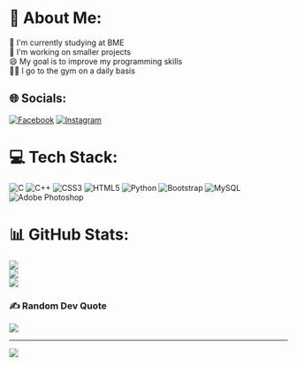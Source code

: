 # 💫 About Me:
🌱 I'm currently studying at BME<br>🔭 I'm working on smaller projects<br>😄 My goal is to improve my programming skills<br>🏋🏼 I go to the gym on a daily basis


## 🌐 Socials:
[![Facebook](https://img.shields.io/badge/Facebook-%231877F2.svg?logo=Facebook&logoColor=white)](https://facebook.com/geier.csaba) [![Instagram](https://img.shields.io/badge/Instagram-%23E4405F.svg?logo=Instagram&logoColor=white)](https://instagram.com/geiercsaba) 

# 💻 Tech Stack:
![C](https://img.shields.io/badge/c-%2300599C.svg?style=flat&logo=c&logoColor=white) ![C++](https://img.shields.io/badge/c++-%2300599C.svg?style=flat&logo=c%2B%2B&logoColor=white) ![CSS3](https://img.shields.io/badge/css3-%231572B6.svg?style=flat&logo=css3&logoColor=white) ![HTML5](https://img.shields.io/badge/html5-%23E34F26.svg?style=flat&logo=html5&logoColor=white) ![Python](https://img.shields.io/badge/python-3670A0?style=flat&logo=python&logoColor=ffdd54) ![Bootstrap](https://img.shields.io/badge/bootstrap-%23563D7C.svg?style=flat&logo=bootstrap&logoColor=white) ![MySQL](https://img.shields.io/badge/mysql-%2300f.svg?style=flat&logo=mysql&logoColor=white) ![Adobe Photoshop](https://img.shields.io/badge/adobephotoshop-%2331A8FF.svg?style=flat&logo=adobephotoshop&logoColor=white)
# 📊 GitHub Stats:
![](https://github-readme-stats.vercel.app/api?username=geiercsaba&theme=midnight-purple&hide_border=false&include_all_commits=false&count_private=false)<br/>
![](https://github-readme-streak-stats.herokuapp.com/?user=geiercsaba&theme=midnight-purple&hide_border=false)<br/>
![](https://github-readme-stats.vercel.app/api/top-langs/?username=geiercsaba&theme=midnight-purple&hide_border=false&include_all_commits=false&count_private=false&layout=compact)

### ✍️ Random Dev Quote
![](https://quotes-github-readme.vercel.app/api?type=vetical&theme=tokyonight)


---
[![](https://visitcount.itsvg.in/api?id=geiercsaba&icon=0&color=12)](https://visitcount.itsvg.in)

<!-- Proudly created with GPRM ( https://gprm.itsvg.in ) -->

